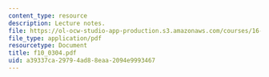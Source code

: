 ```yaml
---
content_type: resource
description: Lecture notes.
file: https://ol-ocw-studio-app-production.s3.amazonaws.com/courses/16-01-unified-engineering-i-ii-iii-iv-fall-2005-spring-2006/a39337ca29794ad88eaa2094e9993467_f10_0304.pdf
file_type: application/pdf
resourcetype: Document
title: f10_0304.pdf
uid: a39337ca-2979-4ad8-8eaa-2094e9993467
---
```

